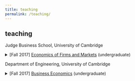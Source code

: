 ```yaml
---
title: teaching
permalink: /teaching/
---
```


## teaching

<!--
Department of Economics, University of Cambridge
<details>
<summary> [Fall 2018] <a href="http://www.econ.cam.ac.uk/graduate/mphil/modules/E100.pdf" target="_blank">Microeconomics</a> (graduate)</summary>
<p align="justify"> This course will cover the standard economic models of individual decision-making with and without uncertainty, models of consumer behaviour and producer behaviour under perfect competition and the Arrow-Debreu general equilibrium model.
The course is divided into three parts: choice theory (preferences, choice and utility), choice under uncertainty, and general equilibrium. </p>
</details>
<details>
<summary> [Spring 2019] <a href="http://www.econ.cam.ac.uk/graduate/mphil/modules/R101.pdf" target="_blank">Microeconomics II</a> (graduate)</summary>
<p align="justify"> This course aims to familiarise students with the basic tools of (mainly non-cooperative) game theory and to enable them to apply game-theoretic-skills to simple economic problems. The course will cover static games of complete and incomplete information, mechanism design with applications to auctions and contracts, dynamic games with perfect information, bargaining, repeated games, and dynamic games with imperfect/incomplete information. </p>
</details>
<details>
<summary> [Fall 2018, Spring 2019] <a href="http://www.econ.cam.ac.uk/ba/outlines/Part_IIB_Paper_4.pdf" target="_blank"> Economic Theory and Analysis</a> (undergraduate)</summary>
<p align="justify"> The paper introduces some of the most important concepts and methods of economic theory. It aims
to show how economic models are formulated, and their implications derived; and to acquaint
participants with a number of particularly important models in economics.
The course is divided into three parts: game theory, general equilibrium theory, and networks and experiments. </p>
</details> <br>
-->

Judge Business School, University of Cambridge
<details>
<summary> [Fall 2017] <a href="https://www.jbs.cam.ac.uk/programmes/undergraduate/programme-overview/core-courses/" target="_blank">Economics of Firms and Markets</a> (undergraduate)</summary>
<p align="justify"> The course shows how business economics may be used to explain and predict phenomena relating to markets and firms, and explores some of the possible uses of business economics in the analysis of management problems and in managerial decision-making. The course covers basic microeconomics and introduces macroeconomics. </p>
</details>


Department of Engineering, University of Cambridge
<details>
<summary> [Fall 2017] <a href="http://teaching.eng.cam.ac.uk/content/engineering-tripos-part-iia-3e1-business-economics-2017-18" target="_blank">Business Economics</a> (undergraduate)</summary>
<p align="justify"> The aims of the course are to introduce students to the use of economics to understand the operation and decisions of businesses, their industrial environment and the macroeconomy. Specific topics that are covered include consumer theory, theory of the firm and different market structures, game theory, and welfare economics. </p>
</details>
